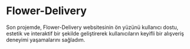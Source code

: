 # Flower-Delivery
Son projemde, Flower-Delivery websitesinin ön yüzünü kullanıcı dostu, estetik ve interaktif bir şekilde geliştirerek kullanıcıların keyifli bir alışveriş deneyimi yaşamalarını sağladım.
